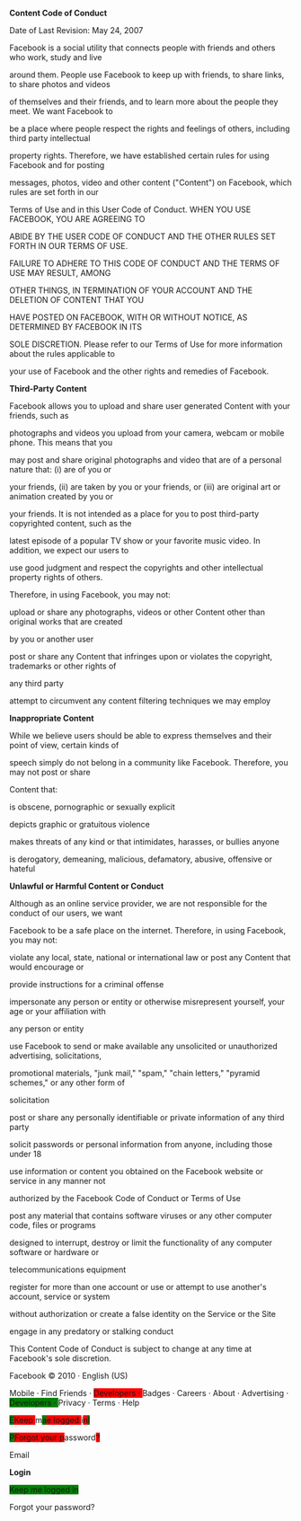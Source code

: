 **Content Code of Conduct**

Date of Last Revision: May 24, 2007

Facebook is a social utility that connects people with friends and others who work, study and live

around them. People use Facebook to keep up with friends, to share links, to share photos and videos

of themselves and their friends, and to learn more about the people they meet. We want Facebook to

be a place where people respect the rights and feelings of others, including third party intellectual

property rights. Therefore, we have established certain rules for using Facebook and for posting

messages, photos, video and other content ("Content") on Facebook, which rules are set forth in our

Terms of Use and in this User Code of Conduct. WHEN YOU USE FACEBOOK, YOU ARE AGREEING TO

ABIDE BY THE USER CODE OF CONDUCT AND THE OTHER RULES SET FORTH IN OUR TERMS OF USE.

FAILURE TO ADHERE TO THIS CODE OF CONDUCT AND THE TERMS OF USE MAY RESULT, AMONG

OTHER THINGS, IN TERMINATION OF YOUR ACCOUNT AND THE DELETION OF CONTENT THAT YOU

HAVE POSTED ON FACEBOOK, WITH OR WITHOUT NOTICE, AS DETERMINED BY FACEBOOK IN ITS

SOLE DISCRETION. Please refer to our Terms of Use for more information about the rules applicable to

your use of Facebook and the other rights and remedies of Facebook.

**Third-Party Content**

Facebook allows you to upload and share user generated Content with your friends, such as

photographs and videos you upload from your camera, webcam or mobile phone. This means that you

may post and share original photographs and video that are of a personal nature that: (i) are of you or

your friends, (ii) are taken by you or your friends, or (iii) are original art or animation created by you or

your friends. It is not intended as a place for you to post third-party copyrighted content, such as the

latest episode of a popular TV show or your favorite music video. In addition, we expect our users to

use good judgment and respect the copyrights and other intellectual property rights of others.

Therefore, in using Facebook, you may not:

upload or share any photographs, videos or other Content other than original works that are created

by you or another user

post or share any Content that infringes upon or violates the copyright, trademarks or other rights of

any third party

attempt to circumvent any content filtering techniques we may employ

**Inappropriate Content**

While we believe users should be able to express themselves and their point of view, certain kinds of

speech simply do not belong in a community like Facebook. Therefore, you may not post or share

Content that:

is obscene, pornographic or sexually explicit

depicts graphic or gratuitous violence

makes threats of any kind or that intimidates, harasses, or bullies anyone

is derogatory, demeaning, malicious, defamatory, abusive, offensive or hateful

**Unlawful or Harmful Content or Conduct**

Although as an online service provider, we are not responsible for the conduct of our users, we want

Facebook to be a safe place on the internet. Therefore, in using Facebook, you may not:

violate any local, state, national or international law or post any Content that would encourage or

provide instructions for a criminal offense

impersonate any person or entity or otherwise misrepresent yourself, your age or your affiliation with

any person or entity

use Facebook to send or make available any unsolicited or unauthorized advertising, solicitations,

promotional materials, "junk mail," "spam," "chain letters," "pyramid schemes," or any other form of

solicitation

post or share any personally identifiable or private information of any third party

solicit passwords or personal information from anyone, including those under 18

use information or content you obtained on the Facebook website or service in any manner not

authorized by the Facebook Code of Conduct or Terms of Use

post any material that contains software viruses or any other computer code, files or programs

designed to interrupt, destroy or limit the functionality of any computer software or hardware or

telecommunications equipment

register for more than one account or use or attempt to use another's account, service or system

without authorization or create a false identity on the Service or the Site

engage in any predatory or stalking conduct

This Content Code of Conduct is subject to change at any time at Facebook's sole discretion.

 

Facebook © 2010 · English (US)

Mobile · Find Friends · <span style="background-color: red;">Developers · </span>Badges · Careers · About · Advertising · <span style="background-color: green;">Developers · </span>Privacy · Terms · Help

<span style="background-color: green;">E</span><span style="background-color: red;">Keep </span>m<span style="background-color: green;">a</span><span style="background-color: red;">e logged </span>i<span style="background-color: red;">n</span><span style="background-color: green;">l</span>

<span style="background-color: green;">P</span><span style="background-color: red;">Forgot your p</span>assword<span style="background-color: red;">?

Email</span>

**Login**

<span style="background-color: green;">Keep me logged in

Forgot your password?
</span>